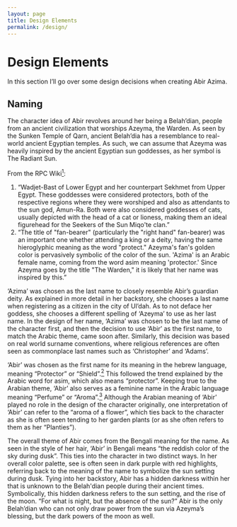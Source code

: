 ```yaml
---
layout: page
title: Design Elements
permalink: /design/
---
```


# Design Elements

In this section I’ll go over some design decisions when creating Abir Azima.

## Naming

The character idea of Abir revolves around her being a Belah’dian, people from an ancient civilization that worships Azeyma, the Warden. As seen by the Sunken Temple of Qarn, ancient Belah’dia has a resemblance to real-world ancient Egyptian temples. As such, we can assume that Azeyma was heavily inspired by the ancient Egyptian sun goddesses, as her symbol is The Radiant Sun.

From the RPC Wiki[<sup>1</sup>][1]:

1. “Wadjet-Bast of Lower Egypt and her counterpart Sekhmet from Upper Egypt. These goddesses were considered protectors, both of the respective regions where they were worshiped and also as attendants to the sun god, Amun-Ra. Both were also considered goddesses of cats, usually depicted with the head of a cat or lioness, making them an ideal figurehead for the Seekers of the Sun Miqo'te clan.”
2. “The title of "fan-bearer" (particularly the "right hand" fan-bearer) was an important one whether attending a king or a deity, having the same hieroglyphic meaning as the word "protect." Azeyma's fan's golden color is pervasively symbolic of the color of the sun. 'Azima' is an Arabic female name, coming from the word asim meaning 'protector.' Since Azeyma goes by the title "The Warden," it is likely that her name was inspired by this.”

‘Azima’ was chosen as the last name to closely resemble Abir’s guardian deity. As explained in more detail in her backstory, she chooses a last name when registering as a citizen in the city of Ul’dah. As to not deface her goddess, she chooses a different spelling of ‘Azeyma’ to use as her last name. In the design of her name, ‘Azima’ was chosen to be the last name of the character first, and then the decision to use ‘Abir’ as the first name, to match the Arabic theme, came soon after. Similarly, this decision was based on real world surname conventions, where religious references are often seen as commonplace last names such as ‘Christopher’ and ‘Adams’.

‘Abir’ was chosen as the first name for its meaning in the hebrew language, meaning “Protector” or “Shield”.[<sup>2</sup>][2] This followed the trend explained by the Arabic word for asim, which also means “protector”. Keeping true to the Arabian theme, ‘Abir’ also serves as a feminine name in the Arabic language meaning “Perfume” or “Aroma”.[<sup>3</sup>][3] Although the Arabian meaning of ‘Abir’ played no role in the design of the character originally, one interpretation of ‘Abir’ can refer to the “aroma of a flower”, which ties back to the character as she is often seen tending to her garden plants (or as she often refers to them as her “Planties”).

The overall theme of Abir comes from the Bengali meaning for the name. As seen in the style of her hair, ‘Abir’ in Bengali means “the reddish color of the sky during dusk”. This ties into the character in two distinct ways. In her overall color palette, see is often seen in dark purple with red highlights, referring back to the meaning of the name to symbolize the sun setting during dusk. Tying into her backstory, Abir has a hidden darkness within her that is unknown to the Belah'dian people during their ancient times. Symbolically, this hidden darkness refers to the sun setting, and the rise of the moon. “For what is night, but the absence of the sun?” Abir is the only Belah’dian who can not only draw power from the sun via Azeyma’s blessing, but the dark powers of the moon as well.

[1]: https://wiki.ffxiv-roleplayers.com/pages/Lore:The_Twelve#Azeyma.2C_the_Warden
[2]: http://www.abarim-publications.com/Meaning/Abir.html
[3]: http://www.babynamewizard.com/baby-name/girl/abir